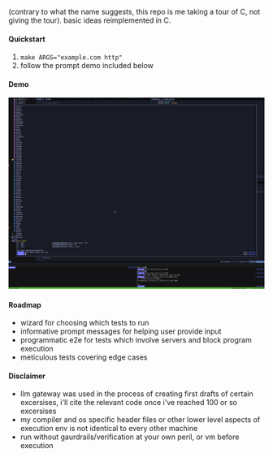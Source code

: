 (contrary to what the name suggests, this repo is me taking
a tour of C, not giving the tour). basic ideas reimplemented in C.

#### Quickstart
1. ```make ARGS="example.com http"```
2. follow the prompt demo included below

#### Demo
![demo](./docs/demo.gif)

#### Roadmap
- wizard for choosing which tests to run
- informative prompt messages for helping
  user provide input
- programmatic e2e for tests which involve
  servers and block program execution
- meticulous tests covering edge cases

#### Disclaimer
- llm gateway was used in the process of creating
  first drafts of certain excersises, i'll cite
  the relevant code once i've reached 100 or so
  excersises
- my compiler and os specific header files or
  other lower level aspects of execution env
  is not identical to every other machine
- run without gaurdrails/verification at
  your own peril, or vm before execution
